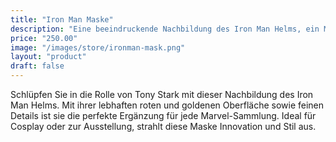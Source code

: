 ```yaml
---
title: "Iron Man Maske"
description: "Eine beeindruckende Nachbildung des Iron Man Helms, ein Muss für jeden Marvel-Fan."
price: "250.00"
image: "/images/store/ironman-mask.png"
layout: "product"
draft: false
---
```

Schlüpfen Sie in die Rolle von Tony Stark mit dieser Nachbildung des Iron Man Helms. Mit ihrer lebhaften roten und goldenen Oberfläche sowie feinen Details ist sie die perfekte Ergänzung für jede Marvel-Sammlung. Ideal für Cosplay oder zur Ausstellung, strahlt diese Maske Innovation und Stil aus.